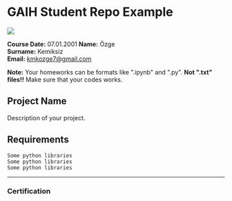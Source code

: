 # GAIH Student Repo Example
![](img/newlogo.png)

**Course Date:** 07.01.2001
**Name:** Özge  
**Surname:** Kemiksiz  
**Email:** kmkozge7@gmail.com  

**Note:** Your homeworks can be formats like ".ipynb" and ".py". **Not ".txt" files!!** Make sure that your codes works.  

## Project Name
Description of your project.

## Requirements
```
Some python libraries
Some python libraries
Some python libraries
```
---

### Certification


